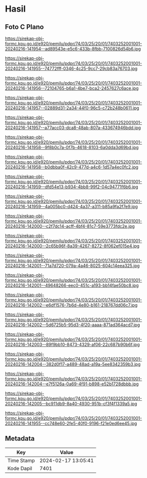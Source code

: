 # Hasil

## Foto C Plano

https://sirekap-obj-formc.kpu.go.id/e920/pemilu/pdpr/74/03/25/20/01/7403252001001-20240216-141954--ad89543e-e5c6-433b-8fbb-7100826d54b6.jpg

https://sirekap-obj-formc.kpu.go.id/e920/pemilu/pdpr/74/03/25/20/01/7403252001001-20240216-141955--74772fff-0346-4c25-9cc7-29cb83a76703.jpg

https://sirekap-obj-formc.kpu.go.id/e920/pemilu/pdpr/74/03/25/20/01/7403252001001-20240216-141956--72104765-b6a1-4be7-bca2-2457627c6ace.jpg

https://sirekap-obj-formc.kpu.go.id/e920/pemilu/pdpr/74/03/25/20/01/7403252001001-20240216-141957--02889d31-2a34-44f0-96c5-c72b248b0611.jpg

https://sirekap-obj-formc.kpu.go.id/e920/pemilu/pdpr/74/03/25/20/01/7403252001001-20240216-141957--a77acc03-dca8-48ab-807a-433674946bdd.jpg

https://sirekap-obj-formc.kpu.go.id/e920/pemilu/pdpr/74/03/25/20/01/7403252001001-20240216-141958--9f8b0c7a-0f7b-4618-8103-6a0dda3d69bd.jpg

https://sirekap-obj-formc.kpu.go.id/e920/pemilu/pdpr/74/03/25/20/01/7403252001001-20240216-141958--b0dbba0f-42c9-477d-a4c6-1d57a4ec0fc2.jpg

https://sirekap-obj-formc.kpu.go.id/e920/pemilu/pdpr/74/03/25/20/01/7403252001001-20240216-141959--dfd54e13-b934-4bb8-99f2-04c94771f6b6.jpg

https://sirekap-obj-formc.kpu.go.id/e920/pemilu/pdpr/74/03/25/20/01/7403252001001-20240216-141959--4a005bc0-d424-4a37-a311-b85a9fa2f7e9.jpg

https://sirekap-obj-formc.kpu.go.id/e920/pemilu/pdpr/74/03/25/20/01/7403252001001-20240216-142000--c2f7dc14-acff-4bf4-81c7-59e3773fdc2e.jpg

https://sirekap-obj-formc.kpu.go.id/e920/pemilu/pdpr/74/03/25/20/01/7403252001001-20240216-142000--2c65b96f-8a39-4267-8272-8f062ef015e4.jpg

https://sirekap-obj-formc.kpu.go.id/e920/pemilu/pdpr/74/03/25/20/01/7403252001001-20240216-142001--71a7d720-079a-4a46-8025-604c14eea325.jpg

https://sirekap-obj-formc.kpu.go.id/e920/pemilu/pdpr/74/03/25/20/01/7403252001001-20240216-142001--49648266-eec0-451c-a193-bb14fae50bc8.jpg

https://sirekap-obj-formc.kpu.go.id/e920/pemilu/pdpr/74/03/25/20/01/7403252001001-20240216-142002--e6df1576-7b6d-4e80-b161-218767dd06c7.jpg

https://sirekap-obj-formc.kpu.go.id/e920/pemilu/pdpr/74/03/25/20/01/7403252001001-20240216-142002--5d6725b5-95d3-4f20-aaaa-871ad364acd7.jpg

https://sirekap-obj-formc.kpu.go.id/e920/pemilu/pdpr/74/03/25/20/01/7403252001001-20240216-142003--89f9bb10-8473-4329-af06-22c687b90b6f.jpg

https://sirekap-obj-formc.kpu.go.id/e920/pemilu/pdpr/74/03/25/20/01/7403252001001-20240216-142004--382d0f17-a489-48ad-a19a-5ee8342359b3.jpg

https://sirekap-obj-formc.kpu.go.id/e920/pemilu/pdpr/74/03/25/20/01/7403252001001-20240216-142004--e7f5126a-0a69-4f91-b898-e52b1728dbbb.jpg

https://sirekap-obj-formc.kpu.go.id/e920/pemilu/pdpr/74/03/25/20/01/7403252001001-20240216-142005--bc911db9-8a40-4930-951b-cf3f4f1339a5.jpg

https://sirekap-obj-formc.kpu.go.id/e920/pemilu/pdpr/74/03/25/20/01/7403252001001-20240216-141955--cc748e60-2fe5-40f0-9196-f21e0ed6ee45.jpg


## Metadata

| Key        | Value               |
| ---------- | ------------------- |
| Time Stamp | 2024-02-17 13:05:41 |
| Kode Dapil | 7401                |



